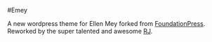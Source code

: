 #Emey

A new wordpress theme for Ellen Mey forked from [FoundationPress](https://github.com/olefredrik/FoundationPress). Reworked by the super talented and awesome [RJ](http://www.twitter.com/wickedurge).